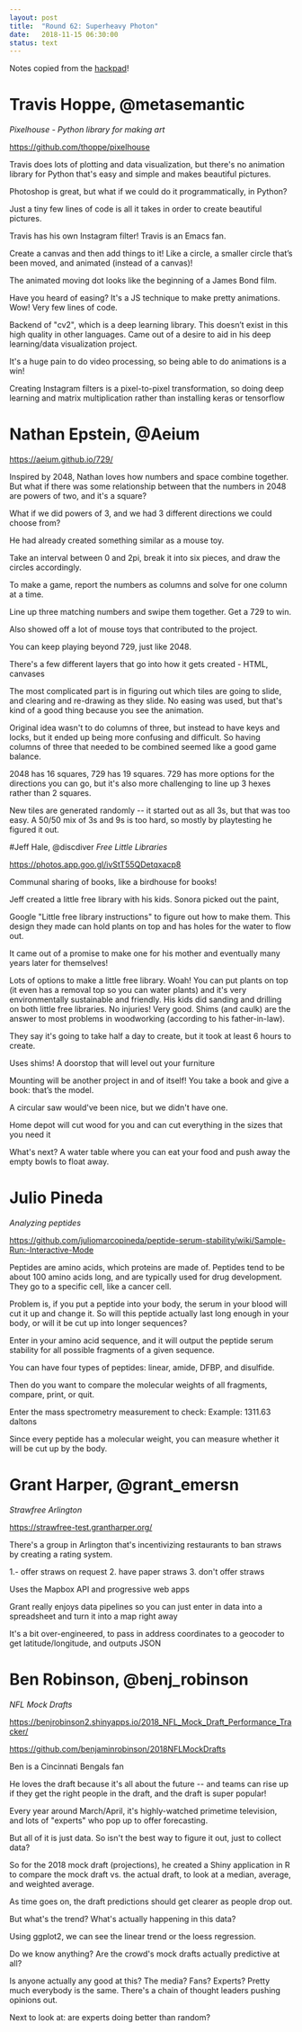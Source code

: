 ```yaml
---
layout: post
title:  "Round 62: Superheavy Photon"
date:   2018-11-15 06:30:00
status: text
---
```


Notes copied from the [hackpad]([https://docs.google.com/document/d/1DM_qVHEGPNP-UzSGKNlee8lmroNqap4Fg4RgERxxTiY/edit#](https://docs.google.com/document/d/1DM_qVHEGPNP-UzSGKNlee8lmroNqap4Fg4RgERxxTiY/edit#))!


# Travis Hoppe, @metasemantic
_Pixelhouse - Python library for making art_

https://github.com/thoppe/pixelhouse

Travis does lots of plotting and data visualization, but there's no animation library for Python that's easy and simple and makes beautiful pictures.

Photoshop is great, but what if we could do it programmatically, in Python?

Just a tiny few lines of code is all it takes in order to create beautiful pictures.

Travis has his own Instagram filter!  Travis is an Emacs fan.

Create a canvas and then add things to it!  Like a circle, a smaller circle that’s been moved, and animated (instead of a canvas)!

The animated moving dot looks like the beginning of a James Bond film.

Have you heard of easing?  It's a JS technique to make pretty animations.  Wow!  Very few lines of code.

Backend of "cv2", which is a deep learning library. This doesn’t exist in this high quality in other languages.  Came out of a desire to aid in his deep learning/data visualization project.

It's a huge pain to do video processing, so being able to do animations is a win!

Creating Instagram filters is a pixel-to-pixel transformation, so doing deep learning and matrix multiplication rather than installing keras or tensorflow

# Nathan Epstein, @Aeium

https://aeium.github.io/729/ 

Inspired by 2048, Nathan loves how numbers and space combine together. But what if there was some relationship between that the numbers in 2048 are powers of two, and it's a square?

What if we did powers of 3, and we had 3 different directions we could choose from?

He had already created something similar as a mouse toy.

Take an interval between 0 and 2pi, break it into six pieces, and draw the circles accordingly.

To make a game, report the numbers as columns and solve for one column at a time.

Line up three matching numbers and swipe them together. Get a 729 to win.

Also showed off a lot of mouse toys that contributed to the project.

You can keep playing beyond 729, just like 2048.

There's a few different layers that go into how it gets created - HTML, canvases

The most complicated part is in figuring out which tiles are going to slide, and clearing and re-drawing as they slide. No easing was used, but that's kind of a good thing because you see the animation.

Original idea wasn't to do columns of three, but instead to have keys and locks, but it ended up being more confusing and difficult. So having columns of three that needed to be combined seemed like a good game balance.

2048 has 16 squares, 729 has 19 squares. 729 has more options for the directions you can go, but it's also more challenging to line up 3 hexes rather than 2 squares.

New tiles are generated randomly -- it started out as all 3s, but that was too easy. A 50/50 mix of 3s and 9s is too hard, so mostly by playtesting he figured it out.


#Jeff Hale, @discdiver
_Free Little Libraries_

https://photos.app.goo.gl/ivStT55QDetqxacp8 

Communal sharing of books, like a birdhouse for books!

Jeff created a little free library with his kids. Sonora picked out the paint, 

Google "Little free library instructions" to figure out how to make them.  This design they made can hold plants on top and has holes for the water to flow out.

It came out of a promise to make one for his mother and eventually many years later for themselves!

Lots of options to make a little free library.  Woah!  You can put plants on top (it even has a removal top so you can water plants) and it's very environmentally sustainable and friendly.  His kids did sanding and drilling on both little free libraries.  No injuries!  Very good.  Shims (and caulk) are the answer to most problems in woodworking (according to his father-in-law).

They say it's going to take half a day to create, but it took at least 6 hours to create.

Uses shims! A doorstop that will level out your furniture

Mounting will be another project in and of itself!  You take a book and give a book:  that’s the model.

A circular saw would've been nice, but we didn't have one.

Home depot will cut wood for you and can cut everything in the sizes that you need it

What's next? A water table where you can eat your food and push away the empty bowls to float away.



# Julio Pineda
_Analyzing peptides_

https://github.com/juliomarcopineda/peptide-serum-stability/wiki/Sample-Run:-Interactive-Mode

Peptides are amino acids, which proteins are made of. Peptides tend to be about 100 amino acids long, and are typically used for drug development. They go to a specific cell, like a cancer cell.

Problem is, if you put a peptide into your body, the serum in your blood will cut it up and change it. So will this peptide actually last long enough in your body, or will it be cut up into longer sequences?

Enter in your amino acid sequence, and it will output the peptide serum stability for all possible fragments of a given sequence.

You can have four types of peptides: linear, amide, DFBP, and disulfide.

Then do you want to compare the molecular weights of all fragments, compare, print, or quit.

Enter the mass spectrometry measurement to check: 
Example: 1311.63 daltons

Since every peptide has a molecular weight, you can measure whether it will be cut up by the body.


# Grant Harper, @grant_emersn
_Strawfree Arlington_

https://strawfree-test.grantharper.org/ 

There's a group in Arlington that's incentivizing restaurants to ban straws by creating a rating system.

1.- offer straws on request
2. have paper straws
3. don't offer straws

Uses the Mapbox API and progressive web apps

Grant really enjoys data pipelines so you can just enter in data into a spreadsheet and turn it into a map right away

It's a bit over-engineered, to pass in address coordinates to a geocoder to get latitude/longitude, and outputs JSON

# Ben Robinson, @benj_robinson
_NFL Mock Drafts_

https://benjrobinson2.shinyapps.io/2018_NFL_Mock_Draft_Performance_Tracker/ 

https://github.com/benjaminrobinson/2018NFLMockDrafts 

Ben is a Cincinnati Bengals fan

He loves the draft because it's all about the future -- and teams can rise up if they get the right people in the draft, and the draft is super popular!

Every year around March/April, it's highly-watched primetime television, and lots of "experts" who pop up to offer forecasting.

But all of it is just data. So isn't the best way to figure it out, just to collect data?

So for the 2018 mock draft (projections), he created a Shiny application in R to compare the mock draft vs. the actual draft, to look at a median, average, and weighted average.

As time goes on, the draft predictions should get clearer as people drop out.

But what's the trend? What's actually happening in this data?

Using ggplot2, we can see the linear trend or the loess regression.

Do we know anything? Are the crowd's mock drafts actually predictive at all?

Is anyone actually any good at this? The media? Fans? Experts? Pretty much everybody is the same. There's a chain of thought leaders pushing opinions out.

Next to look at: are experts doing better than random?
